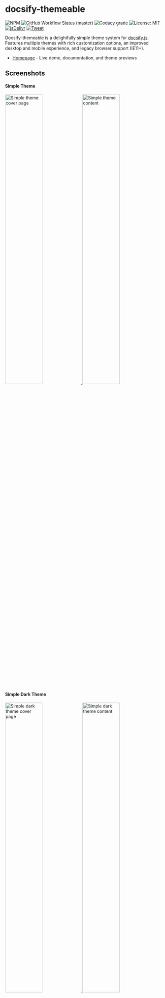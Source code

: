 # docsify-themeable

[![NPM](https://img.shields.io/npm/v/docsify-themeable.svg?style=flat-square)](https://www.npmjs.com/package/docsify-themeable)
[![GitHub Workflow Status (master)](https://img.shields.io/github/workflow/status/jhildenbiddle/docsify-themeable/Build/master?label=checks&style=flat-square)](https://github.com/jhildenbiddle/docsify-themeable/actions?query=branch%3Amaster+)
[![Codacy grade](https://img.shields.io/codacy/grade/39220ba530f24dfc9443b47f2efea5c9?style=flat-square)](https://app.codacy.com/gh/jhildenbiddle/docsify-themeable/dashboard)
[![License: MIT](https://img.shields.io/badge/License-MIT-yellow.svg?style=flat-square)](https://github.com/jhildenbiddle/docsify-themeable/blob/master/LICENSE)
[![jsDelivr](https://data.jsdelivr.com/v1/package/npm/docsify-themeable/badge)](https://www.jsdelivr.com/package/npm/docsify-themeable)
[![Tweet](https://img.shields.io/twitter/url/http/shields.io.svg?style=social)](https://twitter.com/intent/tweet?url=https%3A%2F%2Fgithub.com%2Fjhildenbiddle%2Fdocsify-themeable&hashtags=css,docsify,developers,frontend)

Docsify-themeable is a delightfully simple theme system for [docsify.js](//docsify.js.org). Features multiple themes with rich customization options, an improved desktop and mobile experience, and legacy browser support (IE11+).

- [Homepage](https://jhildenbiddle.github.io/docsify-themeable) - Live demo, documentation, and theme previews

## Screenshots

#### Simple Theme

<p float="left">
  <a href="https://jhildenbiddle.github.io/docsify-themeable">
    <img alt="Simple theme cover page" src="https://raw.githubusercontent.com/jhildenbiddle/docsify-themeable/master/docs/assets/img/theme-simple-cover.png" width="49%">
    <img alt="Simple theme content" src="https://raw.githubusercontent.com/jhildenbiddle/docsify-themeable/master/docs/assets/img/theme-simple-content.png" width="49%">
  </a>
</p>

#### Simple Dark Theme

<p float="left">
  <a href="https://jhildenbiddle.github.io/docsify-themeable">
    <img alt="Simple dark theme cover page" src="https://raw.githubusercontent.com/jhildenbiddle/docsify-themeable/master/docs/assets/img/theme-simple-dark-cover.png" width="49%">
    <img alt="Simple dark theme content" src="https://raw.githubusercontent.com/jhildenbiddle/docsify-themeable/master/docs/assets/img/theme-simple-dark-content.png" width="49%">
  </a>
</p>

> 💡 Like docsify-themeable? Check out [docsify-tabs](https://jhildenbiddle.github.io/docsify-tabs/) for tabbed content, [docsify-plugin-ethicalads](https://jhildenbiddle.github.io/docsify-plugin-ethicalads/) for EthicalAds integration, and [docsify-plugin-runkit](https://jhildenbiddle.github.io/docsify-plugin-runkit/) for live JavaScript REPLs!

## Installation & Options

See the [documentation site](https://jhildenbiddle.github.io/docsify-themeable) for details.

## Contact

- Create a [GitHub issue](https://github.com/jhildenbiddle/docsify-themeable/issues) for bug reports, feature requests, or questions
- Follow [@jhildenbiddle](https://twitter.com/jhildenbiddle) for announcements
- Add a ⭐️ [star on GitHub](https://github.com/jhildenbiddle/docsify-themeable) or 🐦 [tweet](https://twitter.com/intent/tweet?url=https%3A%2F%2Fgithub.com%2Fjhildenbiddle%2Fdocsify-themeable&hashtags=css,developers,frontend,javascript) to support the project!

## License

This project is licensed under the MIT License. See the [LICENSE](https://github.com/jhildenbiddle/docsify-themeable/blob/master/LICENSE) for details.

Copyright (c) John Hildenbiddle ([@jhildenbiddle](https://twitter.com/jhildenbiddle))
